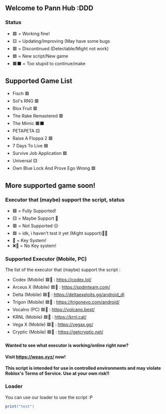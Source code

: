 ## Welcome to Pann Hub :DDD

### Status
- 🟩 = Working fine!
- 🟨 = Updating/Improving (May have some bugs
- 🟥 = Discontinued (Detectable/Might not work)
- 🟦 = New script/New game
- 🟫⬛ = Too stupid to continue/make



## Supported Game List
- Fisch 🟥
- Sol's RNG 🟥
- Blox Fruit 🟥
- The Rake Remastered 🟥
- The Mimic 🟫⬛
- PETAPETA 🟨
- Raise A Floppa 2  🟩
- 7 Days To Live 🟦
- Survive Job Application 🟩
- Universal 🟨
- Own Blue Lock And Prove Ego Wrong 🟦

## More supported game soon!

### Executor that (maybe) support the script, status
- 🟩 = Fully Supported!
- 🟨 = Maybe Support 🤔
- 🟥 = Not Supported 😔 
- 🟦 = idk, i haven't test it yet (Might support)🥀💔
- 🔐 = Key System!
- ❌🔐 = No Key system!

### Supported Executor (Mobile, PC)
The list of the executor that (maybe) support the script :
- Codex (Mobile) 🟩🔐 : https://codex.lol/
- Arceus X (Mobile) 🟦🔐 : https://spdmteam.com/
- Delta (Mobile) 🟦🔐 : https://deltaexploits.gg/android_dl
- Trigon (Mobile) 🟦🔐 : https://trigonevo.com/android/
- Vocalno (PC) 🟦🔐 : https://volcano.best/
- KRNL (Mobile) 🟦🔐 : https://krnl.cat/
- Vega X (Mobile) 🟦🔐 : https://vegax.gg/
- Cryptic (Mobile) 🟦🔐 : https://getcryptic.net/

#### Wanted to see what executor is working/online right now? 
#### Visit https://weao.xyz/ now!




#### This script is intended for use in controlled environments and may violate Roblox's Terms of Service. Use at your own risk!!



### Loader

You can use our loader to use the script :P

```lua
print("test")
